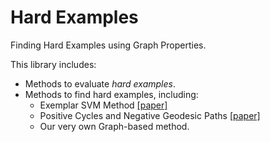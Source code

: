 # Hard Examples
Finding Hard Examples using Graph Properties.

This library includes:

* Methods to evaluate *hard examples*.
* Methods to find hard examples, including:
    * Exemplar SVM Method [[paper]](https://www.cs.cmu.edu/~efros/exemplarsvm-iccv11.pdf)
    * Positive Cycles and Negative Geodesic Paths [[paper]](http://faculty.ucmerced.edu/mhyang/papers/eccv16_feature_learning_supp.pdf)
    * Our very own Graph-based method.
